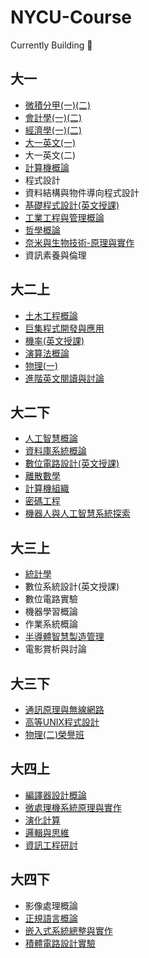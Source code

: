 # NYCU-Course

Currently Building 🔨

## 大一
- [微積分甲(一)(二)][1.5]
- [會計學(一)(二)][1.6]
- [經濟學(一)(二)][1.7]
- [大一英文(一)][1.2]
- 大一英文(二)
- [計算機概論][1.8]
- 程式設計
- 資料結構與物件導向程式設計
- [基礎程式設計(英文授課)][2.1]
- [工業工程與管理概論][1.4]
- [哲學概論][1.1]
- [奈米與生物技術-原理與實作][1.3]
- 資訊素養與倫理


[1.1]:Courses/semester%201/哲學概論.md
[1.2]:Courses/semester%201/大一英文(一).md
[1.3]:Courses/semester%201/奈米與生物技術-原理與實作.md
[1.4]:Courses/semester%201/工業工程與管理概論.md
[1.5]:Courses/semester%201/微積分甲(一)(二).md
[1.6]:Courses/semester%201/會計學(一)(二).md
[1.7]:Courses/semester%201/經濟學(一)(二).md
[1.8]:Courses/semester%201/計算機概論.md

[2.1]:Courses/semester%202/基礎程式設計(英文授課).md
[2.2]:Courses/semester%202/大一英文(二).md
[2.3]:Courses/semester%202/程式設計.md
[2.4]:Courses/semester%202/資訊素養與倫理.md

## 大二上

- [土木工程概論][3.1]
- [巨集程式開發與應用][3.2]
- [機率(英文授課)][3.3]
- [演算法概論][3.4]
- [物理(一)][3.5]
- [進階英文閱讀與討論][3.6]

[3.1]:https://github.com/hankshyu/NYCU-Course/blob/main/Courses/semester%203/土木工程概論.md
[3.2]:https://github.com/hankshyu/NYCU-Course/blob/main/Courses/semester%203/巨集程式開發與應用.md
[3.3]:https://github.com/hankshyu/NYCU-Course/blob/main/Courses/semester%203/機率(英文授課).md
[3.4]:https://github.com/hankshyu/NYCU-Course/blob/main/Courses/semester%203/演算法概論.md
[3.5]:https://github.com/hankshyu/NYCU-Course/blob/main/Courses/semester%203/物理(一).md
[3.6]:https://github.com/hankshyu/NYCU-Course/blob/main/Courses/semester%203/進階英文閱讀與討論.md

## 大二下
- [人工智慧概論][4.1]
- [資料庫系統概論][4.2]
- [數位電路設計(英文授課)][4.3]
- [離散數學][4.4]
- [計算機組織][4.5] 
- [密碼工程][4.6]
- [機器人與人工智慧系統探索][4.7] 

[4.1]:https://github.com/hankshyu/NYCU-Course/blob/main/Courses/semester%204/人工智慧概論.md
[4.2]:https://github.com/hankshyu/NYCU-Course/blob/main/Courses/semester%204/資料庫系統概論.md
[4.3]:https://github.com/hankshyu/NYCU-Course/blob/main/Courses/semester%204/數位電路設計(英文授課).md
[4.4]:https://github.com/hankshyu/NYCU-Course/blob/main/Courses/semester%204/離散數學.md
[4.5]:https://github.com/hankshyu/NYCU-Course/blob/main/Courses/semester%204/計算機組織.md
[4.6]:https://github.com/hankshyu/NYCU-Course/blob/main/Courses/semester%204/密碼工程.md
[4.7]:https://github.com/hankshyu/NYCU-Course/blob/main/Courses/semester%204/機器人與人工智慧系統探索.md



## 大三上
- [統計學][5.1]
- 數位系統設計(英文授課)
- 數位電路實驗
- 機器學習概論
- 作業系統概論
- [半導體智慧製造管理][5.6]
- 電影賞析與討論

[5.1]:https://github.com/hankshyu/NYCU-Course/blob/main/Courses/semester%205/統計學.md

[5.6]:https://github.com/hankshyu/NYCU-Course/blob/main/Courses/semester%205/半導體智慧製造管理.md


## 大三下
- [通訊原理與無線網路][6.1]
- [高等UNIX程式設計][6.2]
- [物理(二)榮譽班][6.3]

[6.1]:https://github.com/hankshyu/NYCU-Course/blob/main/Courses/semester%206/%E9%80%9A%E8%A8%8A%E5%8E%9F%E7%90%86%E8%88%87%E7%84%A1%E7%B7%9A%E7%B6%B2%E8%B7%AF.md
[6.2]:https://github.com/hankshyu/NYCU-Course/blob/main/Courses/semester%206/%E9%AB%98%E7%AD%89UNIX%E7%A8%8B%E5%BC%8F%E8%A8%AD%E8%A8%88.md
[6.3]:https://github.com/hankshyu/NYCU-Course/blob/main/Courses/semester%206/%E7%89%A9%E7%90%86(%E4%BA%8C)%E6%A6%AE%E8%AD%BD%E7%8F%AD.md

## 大四上
- [編譯器設計概論][7.1]
- [微處理機系統原理與實作][7.2]
- [演化計算][7.3]
- [邏輯與思維][7.4]
- [資訊工程研討][7.5]

[7.1]:https://github.com/hankshyu/NYCU-Course/blob/main/Courses/semester%207/編譯器設計概論.md
[7.2]:https://github.com/hankshyu/NYCU-Course/blob/main/Courses/semester%207/微處理機系統原理與實作/README.md
[7.3]:https://github.com/hankshyu/NYCU-Course/blob/main/Courses/semester%207/演化計算.md
[7.4]:https://github.com/hankshyu/NYCU-Course/blob/main/Courses/semester%207/邏輯與思維.md
[7.5]:https://github.com/hankshyu/NYCU-Course/blob/main/Courses/semester%207/資訊工程研討.md

## 大四下

- 影像處理概論
- [正規語言概論][8.2]
- [嵌入式系統總整與實作][8.3]
- [積體電路設計實驗][8.4]

[8.2]:https://github.com/hankshyu/NYCU-Course/blob/main/Courses/semester%208/%E6%AD%A3%E8%A6%8F%E8%AA%9E%E8%A8%80%E6%A6%82%E8%AB%96.md
[8.3]:https://github.com/hankshyu/NYCU-Course/blob/main/Courses/semester%208/%E5%B5%8C%E5%85%A5%E5%BC%8F%E7%B3%BB%E7%B5%B1%E7%B8%BD%E6%95%B4%E8%88%87%E5%AF%A6%E4%BD%9C.md
[8.4]:https://github.com/hankshyu/ICLab_2023/blob/main/README.md

